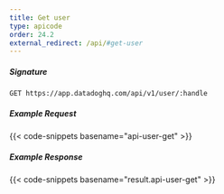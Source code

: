 ```yaml
---
title: Get user
type: apicode
order: 24.2
external_redirect: /api/#get-user
---
```


##### Signature

`GET https://app.datadoghq.com/api/v1/user/:handle`

##### Example Request

{{< code-snippets basename="api-user-get" >}}

##### Example Response

{{< code-snippets basename="result.api-user-get" >}}
